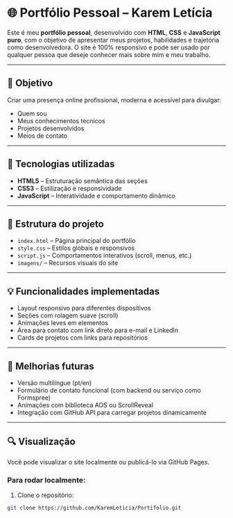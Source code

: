 # 🌐 Portfólio Pessoal – Karem Letícia

Este é meu **portfólio pessoal**, desenvolvido com **HTML**, **CSS** e **JavaScript puro**, com o objetivo de apresentar meus projetos, habilidades e trajetória como desenvolvedora. O site é 100% responsivo e pode ser usado por qualquer pessoa que deseje conhecer mais sobre mim e meu trabalho.

---

## 🎯 Objetivo

Criar uma presença online profissional, moderna e acessível para divulgar:
- Quem sou
- Meus conhecimentos técnicos
- Projetos desenvolvidos
- Meios de contato

---

## 🚀 Tecnologias utilizadas

- **HTML5** – Estruturação semântica das seções
- **CSS3** – Estilização e responsividade
- **JavaScript** – Interatividade e comportamento dinâmico

---

## 📁 Estrutura do projeto

- `index.html` – Página principal do portfólio
- `style.css` – Estilos globais e responsivos
- `script.js` – Comportamentos interativos (scroll, menus, etc.)
- `imagens/` – Recursos visuais do site

---

## 💡 Funcionalidades implementadas

- Layout responsivo para diferentes dispositivos
- Seções com rolagem suave (scroll)
- Animações leves em elementos
- Área para contato com link direto para e-mail e LinkedIn
- Cards de projetos com links para repositórios

---

## 📌 Melhorias futuras

- Versão multilíngue (pt/en)
- Formulário de contato funcional (com backend ou serviço como Formspree)
- Animações com biblioteca AOS ou ScrollReveal
- Integração com GitHub API para carregar projetos dinamicamente

---

## 🔍 Visualização

Você pode visualizar o site localmente ou publicá-lo via GitHub Pages.

### Para rodar localmente:

1. Clone o repositório:
```bash
git clone https://github.com/KaremLeticia/Portifolio.git
